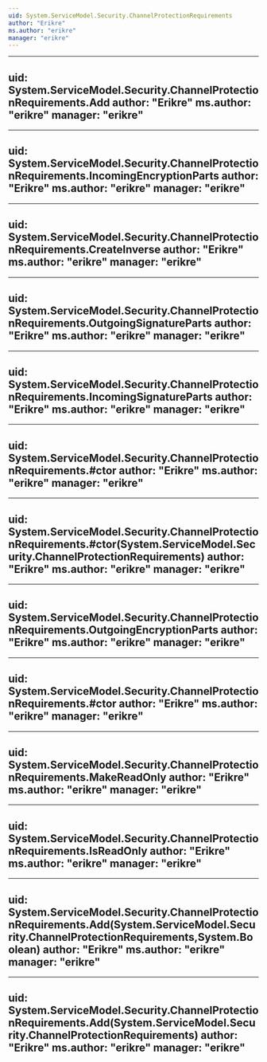 ```yaml
---
uid: System.ServiceModel.Security.ChannelProtectionRequirements
author: "Erikre"
ms.author: "erikre"
manager: "erikre"
---
```


---
uid: System.ServiceModel.Security.ChannelProtectionRequirements.Add
author: "Erikre"
ms.author: "erikre"
manager: "erikre"
---

---
uid: System.ServiceModel.Security.ChannelProtectionRequirements.IncomingEncryptionParts
author: "Erikre"
ms.author: "erikre"
manager: "erikre"
---

---
uid: System.ServiceModel.Security.ChannelProtectionRequirements.CreateInverse
author: "Erikre"
ms.author: "erikre"
manager: "erikre"
---

---
uid: System.ServiceModel.Security.ChannelProtectionRequirements.OutgoingSignatureParts
author: "Erikre"
ms.author: "erikre"
manager: "erikre"
---

---
uid: System.ServiceModel.Security.ChannelProtectionRequirements.IncomingSignatureParts
author: "Erikre"
ms.author: "erikre"
manager: "erikre"
---

---
uid: System.ServiceModel.Security.ChannelProtectionRequirements.#ctor
author: "Erikre"
ms.author: "erikre"
manager: "erikre"
---

---
uid: System.ServiceModel.Security.ChannelProtectionRequirements.#ctor(System.ServiceModel.Security.ChannelProtectionRequirements)
author: "Erikre"
ms.author: "erikre"
manager: "erikre"
---

---
uid: System.ServiceModel.Security.ChannelProtectionRequirements.OutgoingEncryptionParts
author: "Erikre"
ms.author: "erikre"
manager: "erikre"
---

---
uid: System.ServiceModel.Security.ChannelProtectionRequirements.#ctor
author: "Erikre"
ms.author: "erikre"
manager: "erikre"
---

---
uid: System.ServiceModel.Security.ChannelProtectionRequirements.MakeReadOnly
author: "Erikre"
ms.author: "erikre"
manager: "erikre"
---

---
uid: System.ServiceModel.Security.ChannelProtectionRequirements.IsReadOnly
author: "Erikre"
ms.author: "erikre"
manager: "erikre"
---

---
uid: System.ServiceModel.Security.ChannelProtectionRequirements.Add(System.ServiceModel.Security.ChannelProtectionRequirements,System.Boolean)
author: "Erikre"
ms.author: "erikre"
manager: "erikre"
---

---
uid: System.ServiceModel.Security.ChannelProtectionRequirements.Add(System.ServiceModel.Security.ChannelProtectionRequirements)
author: "Erikre"
ms.author: "erikre"
manager: "erikre"
---
